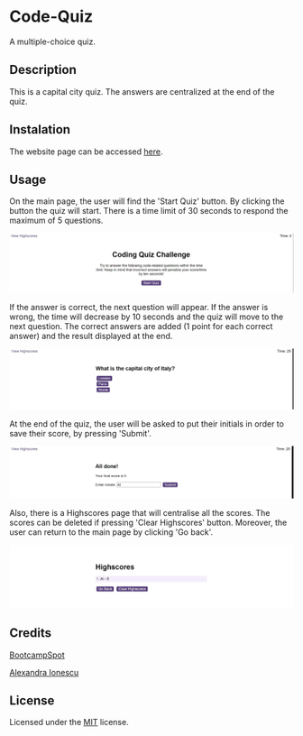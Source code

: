 # Code-Quiz
A multiple-choice quiz.

## Description

This is a capital city quiz. The answers are centralized at the end of the quiz.

## Instalation

The website page can be accessed [here](https://ionescuea.github.io/Code-Quiz/).

## Usage

On the main page, the user will find the 'Start Quiz' button. By clicking the button the quiz will start. There is a time limit of 30 seconds to respond the maximum of 5 questions.

![Main Page](assets/images/main-page.jpg)

If the answer is correct, the next question will appear.
If the answer is wrong, the time will decrease by 10 seconds and the quiz will move to the next question.
The correct answers are added (1 point for each correct answer) and the result displayed at the end.

![First Question](assets/images/first-question.jpg)

At the end of the quiz, the user will be asked to put their initials in order to save their score, by pressing 'Submit'.

![End Game](assets/images/end-game.jpg)

Also, there is a Highscores page that will centralise all the scores. The scores can be deleted if pressing 'Clear Highscores' button. Moreover, the user can return to the main page by clicking 'Go back'.

![Highscores](assets/images/highscores.jpg)

## Credits

[BootcampSpot](https://github.com/edx)

[Alexandra Ionescu](https://github.com/ionescuea)

## License

Licensed under the [MIT](LICENSE) license.